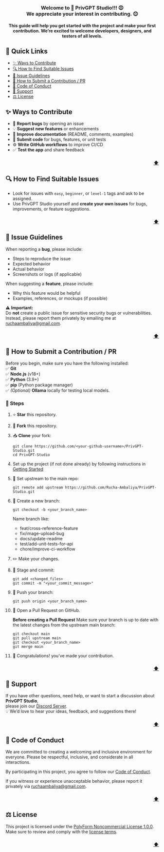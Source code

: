 <h3 align="center">
  Welcome to 🚀 PrivGPT Studio!!! 😍<br>
  We appreciate your interest in contributing. 😊
</h3>
<h4 align="center">
  This guide will help you get started with the project and make your first contribution.  
  We’re excited to welcome developers, designers, and testers of all levels.
</h4>

<div id="top"></div>

## 🔗 Quick Links
- [✨ Ways to Contribute](#-ways-to-contribute)
- [🔍 How to Find Suitable Issues](#-how-to-find-suitable-issues)
- [📝 Issue Guidelines](#-issue-guidelines)
- [🌟 How to Submit a Contribution / PR](#-how-to-submit-a-contribution--pr)
- [📜 Code of Conduct](#-code-of-conduct)
- [💬 Support](#-support)
- [⚖ License](#-license)

## ✨ Ways to Contribute
- 🐛 **Report bugs** by opening an issue
- 💡 **Suggest new features** or enhancements
- 📖 **Improve documentation** (README, comments, examples)
- 🔧 **Submit code** for bugs, features, or unit tests
- ⚙️ **Write GitHub workflows** to improve CI/CD
- ✅ **Test the app** and share feedback

<h3 align="right"><a href="#top">⬆️</a></h3>

## 🔍 How to Find Suitable Issues
- Look for issues with `easy`, `beginner`, or `level-1` tags and ask to be assigned.
- Use PrivGPT Studio yourself and **create your own issues** for bugs, improvements, or feature suggestions.

<h3 align="right"><a href="#top">⬆️</a></h3>

## 📝 Issue Guidelines

When reporting a **bug**, please include:
- Steps to reproduce the issue
- Expected behavior
- Actual behavior
- Screenshots or logs (if applicable)

When suggesting a **feature**, please include:
- Why this feature would be helpful
- Examples, references, or mockups (if possible)

⚠️ **Important:**  
Do **not** create a public issue for sensitive security bugs or vulnerabilities.  
Instead, please report them privately by emailing me at [ruchaambaliya@gmail.com](mailto:ruchaambaliya@gmail.com).

<h3 align="right"><a href="#top">⬆️</a></h3>

## 🌟 How to Submit a Contribution / PR

Before you begin, make sure you have the following installed:  
✅ **Git**  
✅ **Node.js** (v18+)  
✅ **Python** (3.9+)  
✅ **pip** (Python package manager)  
✅ *(Optional)* **Ollama** locally for testing local models.

### 📌 Steps
1. ⭐ **Star** this repository.

2. 🍴 **Fork** this repository.

3. 📥 **Clone** your fork:
   ```
   git clone https://github.com/<your-github-username>/PrivGPT-Studio.git
   cd PrivGPT-Studio
   ```

4. Set up the project (if not done already) by following instructions in [Getting Started](../README.md#3-set-up-the-client-nextjs-frontend)

5. 🔗 Set upstream to the main repo:
    ```
    git remote add upstream https://github.com/Rucha-Ambaliya/PrivGPT-Studio.git
    ```
6. 🌿 Create a new branch:
    ```
    git checkout -b <your_branch_name>
    ```
    Name branch like: 
    - feat/cross-reference-feature
    - fix/image-upload-bug
    - docs/update-readme
    - test/add-unit-tests-for-api
    - chore/improve-ci-workflow

7. ✏️ Make your changes.

8. 📝 Stage and commit:
    ```
    git add <changed_files>
    git commit -m "<your_commit_message>"
    ```
9. 🚀 Push your branch:
    ```
    git push origin <your_branch_name>
    ```

10. 🔄 Open a Pull Request on GitHub.

    **Before creating a Pull Request** Make sure your branch is up to date with the latest changes from the upstream main branch:

    ```
    git checkout main
    git pull upstream main
    git checkout <your_branch_name>
    git merge main
    ```

11. 🎉 Congratulations! you've made your contribution.

<h3 align="right"><a href="#top">⬆️</a></h3>

## 💬 Support

If you have other questions, need help, or want to start a discussion about **PrivGPT Studio**,  
please join our [Discord Server](https://discord.gg/J9z5T52rkZ).  
💡 We’d love to hear your ideas, feedback, and suggestions there!

<h3 align="right"><a href="#top">⬆️</a></h3>

## 📜 Code of Conduct
We are committed to creating a welcoming and inclusive environment for everyone. Please be respectful, inclusive, and considerate in all interactions.

By participating in this project, you agree to follow our [Code of Conduct](./CODE_OF_CONDUCT.md).

If you witness or experience unacceptable behavior, please report it privately via [ruchaambaliya@gmail.com](mailto:ruchaambaliya@gmail.com).

<h3 align="right"><a href="#top">⬆️</a></h3>

## ⚖ License
This project is licensed under the [PolyForm Noncommercial License 1.0.0](https://polyformproject.org/licenses/noncommercial/1.0.0). Make sure to review and comply with the [license terms](https://github.com/rucha-ambaliya/privgpt-studio/blob/master/LICENSE).

<h3 align="right"><a href="#top">⬆️</a></h3>
